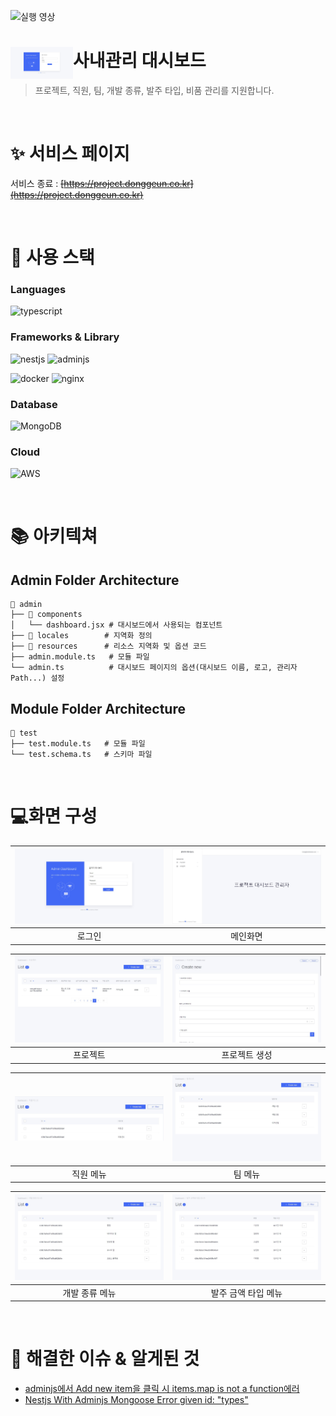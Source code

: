 ![실행 영상](./images/admin_dashboard.gif)
# 사내관리 대시보드<img src="./images/login.JPG" align=left width="100" alt="Nest Logo" />
> 프로젝트, 직원, 팀, 개발 종류, 발주 타입, 비품 관리를 지원합니다.


<br/>


# ✨ 서비스 페이지
서비스 종료 : ~~[https://project.donggeun.co.kr](https://project.donggeun.co.kr)~~


<br/>


# 🌿 사용 스택

### Languages

![typescript](https://img.shields.io/badge/TypeScript-007ACC?style=for-the-badge&logo=typescript&logoColor=white)

### Frameworks & Library

![nestjs](https://img.shields.io/badge/nestjs-E0234E?style=for-the-badge&logo=nestjs&logoColor=white)
![adminjs](https://img.shields.io/badge/adminjs-007ACC?style=for-the-badge&logo=adminjs&logoColor=white)

![docker](https://img.shields.io/badge/Docker-2CA5E0?style=for-the-badge&logo=docker&logoColor=white)
![nginx](https://img.shields.io/badge/Nginx-009639?style=for-the-badge&logo=nginx&logoColor=white)

### Database

![MongoDB](https://img.shields.io/badge/MongoDB-%234ea94b.svg?style=for-the-badge&logo=mongodb&logoColor=white)

### Cloud

![AWS](https://img.shields.io/badge/Amazon_AWS-FF9900?style=for-the-badge&logo=amazonaws&logoColor=white)


<br/>


# 📚 아키텍쳐
## Admin Folder Architecture

```
📂 admin
├── 📂 components
│   └── dashboard.jsx # 대시보드에서 사용되는 컴포넌트
├── 📂 locales        # 지역화 정의
├── 📂 resources      # 리소스 지역화 및 옵션 코드
├── admin.module.ts   # 모듈 파일
└── admin.ts          # 대시보드 페이지의 옵션(대시보드 이름, 로고, 관리자 Path...) 설정
```

## Module Folder Architecture

```
📂 test
├── test.module.ts   # 모듈 파일
└── test.schema.ts   # 스키마 파일
```


<br/>

# 💻화면 구성

| ![로그인](./images/login.JPG) | ![메인화면](./images/main.JPG) |
| :---------------------------: | :----------------------------: |
|            로그인             |            메인화면            |

| ![프로젝트](./images/list.JPG) | ![프로젝트 생성](./images/create.JPG) |
| :----------------------------: | :-----------------------------------: |
|            프로젝트            |             프로젝트 생성             |

| ![직원 메뉴](./images/member.JPG) | ![팀 메뉴](./images/team.JPG) |
| :-------------------------------: | :---------------------------: |
|             직원 메뉴             |            팀 메뉴            |

| ![개발 종류 메뉴](./images/devlist.JPG) | ![발주 금액 타입 메뉴](./images/type.JPG) |
| :-------------------------------------: | :---------------------------------------: |
|             개발 종류 메뉴              |            발주 금액 타입 메뉴            |



<br/>


# 📢 해결한 이슈 & 알게된 것
  - [adminjs에서 Add new item을 클릭 시 items.map is not a function에러](https://github.com/tjrehdrms123/TIL/blob/main/study/JS/Node.js/Nest.js/Error/items.map%20is%20not%20a%20functio.md)
  - [Nestjs With Adminjs Mongoose Error given id: "types"](https://github.com/tjrehdrms123/TIL/blob/main/study/JS/Node.js/Nest.js/Error/Nestjs%20With%20Adminjs%20Mongoose%20Error%20given%20id%20types.md)